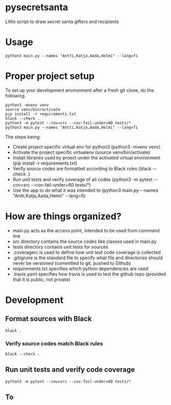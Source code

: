 # pysecretsanta
Little script to draw secret santa gifters and recipients

# Usage
```
python3 main.py --names "Antti,Katja,Aada,Helmi" --lang=fi
```

# Proper project setup
To set up your development environment after a fresh git clone, do the following.
```
python3 -mvenv venv
source venv/bin/activate
pip install -r requirements.txt
black --check .
python3 -m pytest --cov=src --cov-fail-under=80 tests/*
python3 main.py --names "Antti,Katja,Aada,Helmi" --lang=fi
```

The steps being:
* Create project specific virtual env for python3 (python3 -mvenv venv)
* Activate the project specific virtualenv (source venv/bin/activate)
* Install libraries used by proect under the activated virtual environment (pip install -r requirements.txt)
* Verify source codes are formatted according to Black rules (black --check .)
* Run unit tests and verify coverage of all codes (python3 -m pytest --cov=src --cov-fail-under=80 tests/*)
* Use the app to do what it was intended to (python3 main.py --names "Antti,Katja,Aada,Helmi" --lang=fi) 

# How are things organized?
* main.py acts as the access point, intended to be used from command line
* src directory contains the source codes like classes used in main.py
* tests directory contains unit tests for sources
* .coveragerc is used to define how unit test code coverage is collected
* .gitignore is the standard file to specify what file and directories should never be versioned (committed to git, pushed to Github)
* requirements.txt specifies which python dependencies are used
* .travis.yaml specifies how travis is used to test the github repo (provided that it is public, not private) 

# Development
## Format sources with Black
```
black .
```

### Verify source codes match Black rules
```
black --check .
```

## Run unit tests and verify code coverage 
```
python3 -m pytest --cov=src --cov-fail-under=80 tests/*
```

## To 
